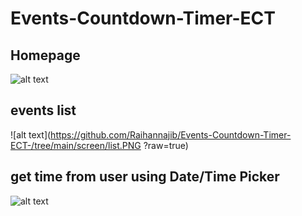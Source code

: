 # Events-Countdown-Timer-ECT
## Homepage
![alt text](https://github.com/Raihannajib/Events-Countdown-Timer-ECT-/tree/main/screen/homepage.PNG?raw=true)
## events list
![alt text](https://github.com/Raihannajib/Events-Countdown-Timer-ECT-/tree/main/screen/list.PNG ?raw=true)
## get time from user using Date/Time Picker
![alt text](https://github.com/Raihannajib/Events-Countdown-Timer-ECT-/tree/main/screen/timepicker.PNG?raw=true)